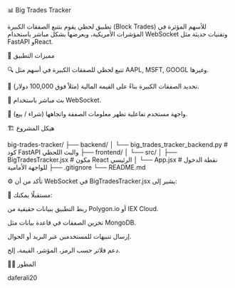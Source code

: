 📊 Big Trades Tracker

تطبيق لحظي يقوم بتتبع الصفقات الكبيرة (Block Trades) للأسهم المؤثرة في المؤشرات الأمريكية، ويعرضها بشكل مباشر باستخدام WebSocket وتقنيات حديثة مثل FastAPI وReact.

🚀 مميزات التطبيق

🔍 تتبع لحظي للصفقات الكبيرة في أسهم مثل AAPL, MSFT, GOOGL وغيرها.

🔔 تحديد الصفقات الكبيرة بناءً على القيمة المالية (مثلاً فوق 100,000 دولار).

📡 بث مباشر باستخدام WebSocket.

🧠 واجهة مستخدم تفاعلية تظهر معلومات الصفقة واتجاهها (شراء / بيع).

🏗️ هيكل المشروع

big-trades-tracker/
├── backend/
│   └── big_trades_tracker_backend.py     # كود FastAPI والبث اللحظي
├── frontend/
│   └── src/
│       ├── BigTradesTracker.jsx          # مكون React الرئيسي
│       └── App.jsx                       # نقطة الدخول للواجهة الأمامية
├── .gitignore
└── README.md

⚙️
تأكد من أن WebSocket في BigTradesTracker.jsx يشير إلى:



🧠 مستقبلًا يمكنك:

ربط التطبيق ببيانات حقيقية من Polygon.io أو IEX Cloud.

تخزين الصفقات في قاعدة بيانات مثل MongoDB.

إرسال تنبيهات للمستخدمين عبر البريد أو الجوال.

دعم فلاتر حسب الرمز، المؤشر، القيمة، إلخ.

👨‍💻 المطور

daferali20
